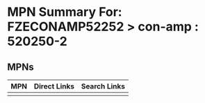 



# MPN Summary For: FZECONAMP52252 > con-amp : 520250-2

## MPNs
  

|MPN|Direct Links|Search Links|
| :--- | :--- | :--- |
||||
